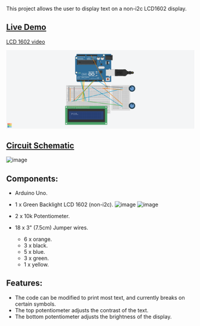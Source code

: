 This project allows the user to display text on a non-i2c LCD1602 display.

## [Live Demo](https://photos.app.goo.gl/jjY9GYRMFbdxQjPT7)
[LCD 1602 video](https://github.com/MFarabi619/Arduino/tree/main/LCD1602%20Display)

![Image of LCD 1602 circuit](https://github.com/MFarabi619/Arduino/blob/main/LCD1602%20Display/LCD%201602%20Display.png)

## [Circuit Schematic](https://github.com/MFarabi619/Arduino/blob/main/LCD1602%20Display/LCD%201602%20Display.pdf)
![image](https://user-images.githubusercontent.com/54924158/231854201-d7d78a1f-43e6-48fc-a2e0-e0e095357d30.png)

## Components:
- Arduino Uno.
- 1 x Green Backlight LCD 1602 (non-i2c).
![image](https://user-images.githubusercontent.com/54924158/231853550-11669d95-0250-456a-99ab-8df129bfc355.png)
![image](https://user-images.githubusercontent.com/54924158/231853680-f2f7c848-919e-4a16-9a34-0fffc8a80ac5.png)

- 2 x 10k Potentiometer.
- 18 x 3" (7.5cm) Jumper wires.
  -  6 x orange.
  -  3 x black.
  -  5 x blue.
  -  3 x green.
  -  1 x yellow.

## Features:

- The code can be modified to print most text, and currently breaks on certain symbols. 
- The top potentiometer adjusts the contrast of the text. 
- The bottom potentiometer adjusts the brightness of the display. 
